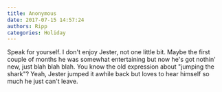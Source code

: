 ```yaml
---
title: Anonymous
date: 2017-07-15 14:57:24
authors: Ripp
categories: Holiday
---
```


 Speak for yourself.  I don't enjoy Jester, not one little bit.  Maybe the first couple of months he was somewhat entertaining but now he's got nothin' new, just blah blah blah.  You know the old expression about "jumping the shark"?  Yeah, Jester jumped it awhile back but loves to hear himself so much he just can't leave.